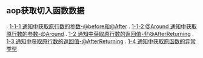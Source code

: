 ## aop获取切入函数数据
.   [1-1-1 通知中获取原行数的参数-@before和@After](./main/java/hui/hui.aop/MyAdvice.java)
.   [1-1-2 @Around 通知中获取原行数的参数-@Around](./main/java/hui/hui.aop/MyAdvice.java)
.   [1-2 通知中获取原行数的返回值-非@AfterReturning](./main/java/hui/hui.aop/MyAdvice.java)
.   [1-3 通知中获取原行数的返回值-@AfterReturning](./main/java/hui/hui.aop/MyAdvice.java)
.   [1-4 通知中获取原函数的异常类型](./main/java/hui/hui.aop/MyAdvice.java)